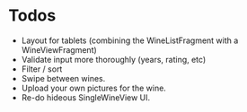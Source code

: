 Todos
=====

* Layout for tablets (combining the WineListFragment with a WineViewFragment)
* Validate input more thoroughly (years, rating, etc)
* Filter / sort
* Swipe between wines.
* Upload your own pictures for the wine.
* Re-do hideous SingleWineView UI.
